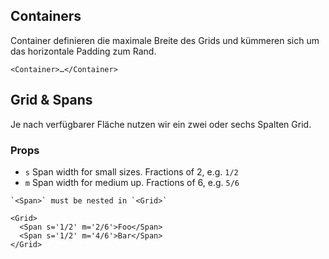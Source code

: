 ## Containers

Container definieren die maximale Breite des Grids und kümmeren sich um das horizontale Padding zum Rand.

```react
<Container>…</Container>
```

## Grid & Spans

Je nach verfügbarer Fläche nutzen wir ein zwei oder sechs Spalten Grid.

### Props

- `s` Span width for small sizes. Fractions of 2, e.g. `1/2`
- `m` Span width for medium up. Fractions of 6, e.g. `5/6`

```hint
`<Span>` must be nested in `<Grid>`
```

```react
<Grid>
  <Span s='1/2' m='2/6'>Foo</Span>
  <Span s='1/2' m='4/6'>Bar</Span>
</Grid>
```